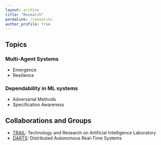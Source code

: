 ```yaml
---
layout: archive
title: "Research"
permalink: /research/
author_profile: true
---
```


## Topics
### Multi-Agent Systems
* Emergence
* Resilience

### Dependability in ML systems
* Adversarial Methods
* Specification Awareness

## Collaborations and Groups
* [TRAIL](https://www.mobile.ifi.lmu.de/ai-lab/): Technology and Research on Artificial Intelligence Laboratory
* [DARTS](https://darts-ai.github.io/darts/): Distributed Autonomous Real-Time Systems


